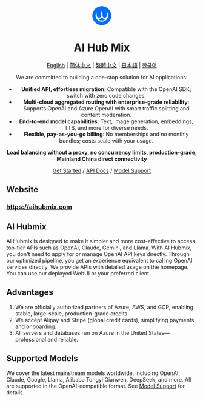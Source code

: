 <div align="center">
<img src="./images/logohubmix.png" alt="icon" width="50px"/>
  
<h1 align="center">AI Hub Mix</h1>

<p>
<a href="./README.md">English</a> | <a href="./README.zh-CN.md">简体中文</a> | <a href="./README.zh-TW.md">繁體中文</a> | <a href="./README.ja-JP.md">日本語</a> | <a href="./README.ko-KR.md">한국어</a>
</p>

We are committed to building a one-stop solution for AI applications:

- **Unified API, effortless migration**: Compatible with the OpenAI SDK; switch with zero code changes.
- **Multi-cloud aggregated routing with enterprise-grade reliability**: Supports OpenAI and Azure OpenAI with smart traffic splitting and content moderation.
- **End-to-end model capabilities**: Text, image generation, embeddings, TTS, and more for diverse needs.
- **Flexible, pay-as-you-go billing**: No memberships and no monthly bundles; costs scale with your usage.


**Load balancing without a proxy, no concurrency limits, production-grade, Mainland China direct connectivity**

[Get Started](https://aihubmix.com/) / [API Docs](https://docs.aihubmix.com/) / [Model Support](https://aihubmix.com/models) 



</div>

## Website
### https://aihubmix.com




## AI Hubmix
AI Hubmix is designed to make it simpler and more cost-effective to access top-tier APIs such as OpenAI, Claude, Gemini, and Llama. With AI Hubmix, you don't need to apply for or manage OpenAI API keys directly. Through our optimized pipeline, you get an experience equivalent to calling OpenAI services directly. We provide APIs with detailed usage on the homepage. You can use our deployed WebUI or your preferred client.

## Advantages 
1. We are officially authorized partners of Azure, AWS, and GCP, enabling stable, large-scale, production-grade credits.
2. We accept Alipay and Stripe (global credit cards), simplifying payments and onboarding.
3. All servers and databases run on Azure in the United States—professional and reliable. 



## Supported Models
We cover the latest mainstream models worldwide, including OpenAI, Claude, Google, Llama, Alibaba Tongyi Qianwen, DeepSeek, and more. All are supported in the OpenAI-compatible format. See [Model Support](https://aihubmix.com/models) for details.



